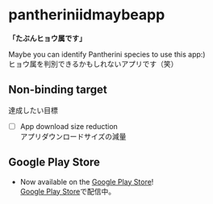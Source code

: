 # pantheriniidmaybeapp
**「たぶんヒョウ属です」**

Maybe you can identify Pantherini species to use this app:)
<br>ヒョウ属を判別できるかもしれないアプリです（笑）

## Non-binding target
達成したい目標
- [ ] App download size reduction
<br>アプリダウンロードサイズの減量


## Google Play Store
- Now available on the [Google Play Store](https://play.google.com/store/apps/details?id=jacobi.pantheriniidmaybeapp)!
<br>[Google Play Store](https://play.google.com/store/apps/details?id=jacobi.pantheriniidmaybeapp)で配信中。
